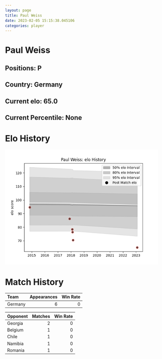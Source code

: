 ```yaml
---  
layout: page  
title: Paul Weiss  
date: 2023-02-05 15:15:38.045106  
categories: player  
---
```

# Paul Weiss

## Positions: P

## Country: Germany

## Current elo: 65.0

## Current Percentile: None

# Elo History


![elo history](history_PaulWeiss.png)
# Match History


| Team    |   Appearances |   Win Rate |
|:--------|--------------:|-----------:|
| Germany |             6 |          0 |

| Opponent   |   Matches |   Win Rate |
|:-----------|----------:|-----------:|
| Georgia    |         2 |          0 |
| Belgium    |         1 |          0 |
| Chile      |         1 |          0 |
| Namibia    |         1 |          0 |
| Romania    |         1 |          0 |
